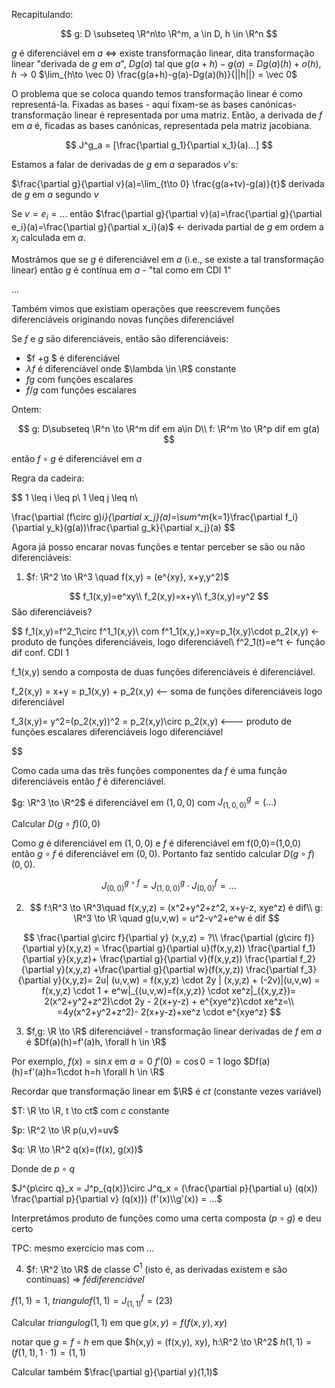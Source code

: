 Recapitulando:

$$
g: D \subseteq \R^n\to \R^m, a \in D, h \in \R^n
$$

$g$ é diferenciável em $a$ <=> existe transformação linear, dita transformação linear "derivada de $g$ em $a$", $Dg(a)$ tal que
$g(a+h)-g(a) = Dg(a)(h)+o(h), h \to 0$
$\lim_{h\to \vec 0} \frac{g(a+h)-g(a)-Dg(a)(h)}{||h||} = \vec 0$

O problema que se coloca quando temos transformação linear é como representá-la.
Fixadas as bases - aqui fixam-se as bases canónicas- transformação linear é representada por uma matriz.
Então, a derivada de $f$ em $a$ é, ficadas as bases canónicas, representada pela matriz jacobiana.

$$
J^g_a = [\frac{\partial g_1}{\partial x_1}(a)...]
$$

Estamos a falar de derivadas de $g$ em $a$ separados $v$'s:

$\frac{\partial g}{\partial v}(a)=\lim_{t\to 0} \frac{g(a+tv)-g(a)}{t}$ derivada de $g$ em $a$ segundo $v$

Se $v=e_i=...$ então $\frac{\partial g}{\partial v}(a)=\frac{\partial g}{\partial e_i}(a)=\frac{\partial g}{\partial x_i}(a)$ <- derivada partial de $g$ em ordem a $x_i$ calculada em $a$.

Mostrámos que se $g$ é diferenciável em $a$ (i.e., se existe a tal transformação linear) então
$g$ é contínua em $a$ - "tal como em CDI 1"

...

Também vimos que existiam operações que reescrevem funções diferenciáveis originando novas funções diferenciável

Se $f$ e $g$ são diferenciáveis, então são diferenciáveis:

- $f +g $ é diferenciável
- $\lambda f$ é diferenciável onde $\lambda \in \R$ constante
- $fg$ com funções escalares
- $f/g$ com funções escalares

Ontem:

$$
g: D\subseteq \R^n \to \R^m dif em a\in D\\
f: \R^m \to \R^p dif em g(a)
$$

então $f\circ g$ é diferenciável em $a$

Regra da cadeira:

$$
1 \leq i \leq p\\
1 \leq j \leq n\\

\frac{\partial (f\circ g)_i}{\partial x_j}(a)=\sum^m_{k=1}\frac{\partial f_i}{\partial y_k}(g(a))\frac{\partial g_k}{\partial x_j}(a)
$$

Agora já posso encarar novas funções e tentar perceber se são ou não diferenciáveis:

1. $f: \R^2 \to \R^3 \quad f(x,y) = (e^{xy}, x+y,y^2)$

$$
f_1(x,y)=e^xy\\
f_2(x,y)=x+y\\
f_3(x,y)=y^2
$$
São diferenciáveis?

$$
f_1(x,y)=f^2_1\circ f^1_1(x,y)\\
com f^1_1(x,y,)=xy=p_1(x,y)\cdot p_2(x,y) <- produto de funções diferenciáveis, logo diferenciável\\
f^2_1(t)=e^t <- função dif conf. CDI 1

f_1(x,y) sendo a composta de duas funções diferenciáveis é diferenciável.

f_2(x,y) = x+y = p_1(x,y) + p_2(x,y) <-- soma de funções diferenciáveis logo diferenciável

f_3(x,y)= y^2=(p_2(x,y))^2 = p_2(x,y)\circ p_2(x,y) <--- produto de funções escalares diferenciáveis logo diferenciável

$$

Como cada uma das três funções componentes da $f$ é uma função diferenciáveis então $f$ é diferenciável.

$g: \R^3 \to \R^2$ é diferenciável em $(1,0,0)$
com $J^g_{(1,0,0)}= (...)$

Calcular $D(g\circ f)(0,0)$

Como $g$ é diferenciável em $(1,0,0)$ e $f$ é diferenciável em f(0,0)=(1,0,0)
então $g\circ f$ é diferenciável em $(0,0)$. Portanto faz sentido calcular $D(g\circ f)(0,0)$.

$$
J^{g\circ f}_{(0,0)}=J^g_{(1,0,0)}\cdot J^f_{(0,0)} = ...
$$

2. $$
f:\R^3 \to \R^3\quad f(x,y,z) = (x^2+y^2+z^2, x+y-z, xye^z) é dif\\
g: \R^3 \to \R \quad g(u,v,w) = u^2-v^2+e^w é dif
$$

$$
\frac{\partial g\circ f}{\partial y} (x,y,z) = ?\\
\frac{\partial (g\circ f)}{\partial y}(x,y,z) = \frac{\partial g}{\partial u}(f(x,y,z)) \frac{\partial f_1}{\partial y}(x,y,z)+
\frac{\partial g}{\partial v}(f(x,y,z)) \frac{\partial f_2}{\partial y}(x,y,z)
+\frac{\partial g}{\partial w}(f(x,y,z)) \frac{\partial f_3}{\partial y}(x,y,z)=
2u| (u,v,w) = f(x,y,z) \cdot 2y | (x,y,z) + (-2v)|(u,v,w) = f(x,y,z) \cdot 1 + e^w|_{(u,v,w)=f(x,y,z)} \cdot xe^z|_({x,y,z})=
2(x^2+y^2+z^2)\cdot 2y - 2(x+y-z) + e^{xye^z}\cdot xe^z=\\
=4y(x^2+y^2+z^2)- 2(x+y-z)+xe^z \cdot e^{xye^z}
$$

3. $f,g: \R \to \R$ diferenciável - transformação linear derivadas de $f$ em $a$ é
$Df(a)(h)=f'(a)h, \forall h \in \R$

Por exemplo, $f(x) = \sin x$ em $a = 0$
$f'(0) = \cos 0 = 1$
logo $Df(a)(h)=f'(a)h=1\cdot h=h \forall h \in \R$

Recordar que transformação linear em $\R$ é $ct$ (constante vezes variável)

$T: \R \to \R, t \to ct$ com $c$ constante

$p: \R^2 \to \R p(u,v)=uv$

$q: \R \to \R^2 q(x)=(f(x), g(x))$

Donde de $p \circ q$

$J^{p\circ q}_x = J^p_{q(x)}\circ J^q_x = (\frac{\partial p}{\partial u} (q(x)) \frac{\partial p}{\partial v} (q(x))) (f'(x)\\g'(x)) = ...$

Interpretámos produto de funções como uma certa composta ($p\circ g$) e deu certo

TPC: mesmo exercício mas com ...

4. $f: \R^2 \to \R$ de classe $C^1$ (isto é, as derivadas existem e são contínuas) => $f é diferenciável$

$f(1,1)=1$, $triangulo f(1,1) =J^f_{(1,1)}= (2 3)$

Calcular $triangulo g(1,1)$ em que $g(x,y) = f(f(x,y), xy)$

notar que $g = f\circ h$ em que $h(x,y) = (f(x,y), xy), h:\R^2 \to \R^2$
$h(1,1) = (f(1,1), 1 \cdot 1)= (1,1)$

Calcular também $\frac{\partial g}{\partial y}(1,1)$
